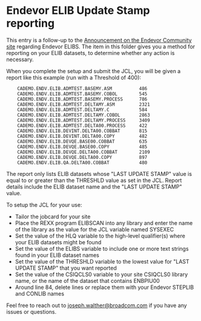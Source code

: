 # Endevor ELIB Update Stamp reporting
This entry is a follow-up to the 
[Announcement on the Endevor Community site](https://community.broadcom.com/mainframesoftware/discussion/important-notice-for-endevor-elib-users) regarding Endevor ELIBS. The item in this folder gives you a method for reporting on your ELIB datasets, to determine whether any action is necessary.

When you complete the setup and submit the JCL, you will be given a report like this example (run with a Threshold of 400):

        CADEMO.ENDV.ELIB.ADMTEST.BASEMY.ASM          486  
        CADEMO.ENDV.ELIB.ADMTEST.BASEMY.COBOL        545  
        CADEMO.ENDV.ELIB.ADMTEST.BASEMY.PROCESS      786  
        CADEMO.ENDV.ELIB.ADMTEST.DELTAMY.ASM         2321 
        CADEMO.ENDV.ELIB.ADMTEST.DELTAMY.C           584  
        CADEMO.ENDV.ELIB.ADMTEST.DELTAMY.COBOL       2863 
        CADEMO.ENDV.ELIB.ADMTEST.DELTAMY.PROCESS     3409 
        CADEMO.ENDV.ELIB.ADMTEST.DELTA00.PROCESS     422  
        CADEMO.ENDV.ELIB.DEVINT.DELTA00.COBBAT       815  
        CADEMO.ENDV.ELIB.DEVINT.DELTA00.COPY         482  
        CADEMO.ENDV.ELIB.DEVQE.BASE00.COBBAT         635  
        CADEMO.ENDV.ELIB.DEVQE.BASE00.COPY           485  
        CADEMO.ENDV.ELIB.DEVQE.DELTA00.COBBAT        2109 
        CADEMO.ENDV.ELIB.DEVQE.DELTA00.COPY          897  
        CADEMO.ENDV.ELIB.QA.DELTA00.COBBAT           480  

The report only lists ELIB datasets whose "LAST UPDATE STAMP" value is equal to or greater than the THRESHLD value as set in the JCL. Report details include the ELIB dataset name and the "LAST UPDATE STAMP" value.

To setup the JCL for your use:
 
- Tailor the jobcard for your site
- Place the REXX program ELIBSCAN into any library and enter the name of the library as the value for the JCL variable named SYSEXEC
- Set the value of the HLQ variable to the high-level qualifier(s) where your ELIB datasets might be found
- Set the value of the ELIBS variable to include one or more text strings found in your ELIB dataset names
- Set the value of the THRESHLD variable to the lowest value for "LAST UPDATE STAMP" that you want reported
- Set the value of the CSIQCLS0 variable to your site CSIQCLS0 library name, or the name of the dataset that contains ENBPIU00
- Around line 84, delete lines or replace them with your Endevor STEPLIB and CONLIB names

Feel free to reach out to joseph.walther@broadcom.com if you have any issues or questions.

